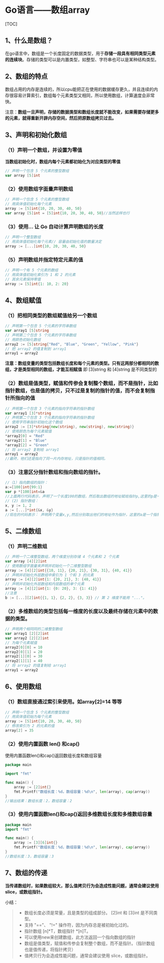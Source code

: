 # Go语言——数组array

[TOC]


## 1、什么是数组？

在go语言中，数组是一个长度固定的数据类型，用于**存储一段具有相同类型元素的连续块**。存储的类型可以是内置类型，如整型、字符串也可以是某种结构类型。

## 2、数组的特点

数组占用的内存是连续的，所以cpu能把正在使用的数据缓存更久，并且连续的内存很容易计算索引，数组每个元素类型又相同，所以使用数组，计算速度会非常快。

注意：**数组一旦声明，存储的数据类型和数组长度就不能改变，如果需要存储更多的元素，就得重新开辟内存空间，然后把原数组拷贝过去。**

## 3、声明和初始化数组

### （1）声明一个数组，并设置为零值 

**当数组初始化时，数组内每个元素都初始化为对应类型的零值**

```go
// 声明一个包含 5 个元素的整型数组
var array [5]int
```

### （2）使用数组字面量声明数组 

```go
// 声明一个包含 5 个元素的整型数组
// 用具体值初始化每个元素
array := [5]int{10, 20, 30, 40, 50}
var array [5]int = [5]int{10, 20, 30, 40, 50}//当然这样也行
```

### （3）使用... 让 Go 自动计算声明数组的长度 

```go
// 声明一个整型数组
// 用具体值初始化每个元素// 容量由初始化值的数量决定
array := [...]int{10, 20, 30, 40, 50}
```

### （5）声明数组并指定特定元素的值 

```go
// 声明一个有 5 个元素的数组
// 用具体值初始化索引为 1 和 2 的元素
// 其余元素保持零值
array := [5]int{1: 10, 2: 20}
```

## 4、数组赋值

### （1）把相同类型的数组赋值给另一个数组

```go
// 声明第一个包含 5 个元素的字符串数组
var array1 [5]string
// 声明第二个包含 5 个元素的字符串数组
// 用颜色初始化数组
array2 := [5]string{"Red", "Blue", "Green", "Yellow", "Pink"}
// 把 array2 的值复制到 array1
array1 = array2
```

**注意：数组变量的类型包括数组长度和每个元素的类型。只有这两部分都相同的数组，才是类型相同的数组，才能互相赋值** 即  [3]string 和  [4]string 是不同类型的

### （2）数组是值类型，赋值和传参会复制整个数组，而不是指针，比如指针数组，也是值的拷贝，只不过是复制的指针的值，而不会复制指针所指向的值 

```go
// 声明第一个包含 3 个元素的指向字符串的指针数组
var array1 [3]*string
// 声明第二个包含 3 个元素的指向字符串的指针数组
// 使用字符串指针初始化这个数组
array2 := [3]*string{new(string), new(string), new(string)}
// 使用颜色为每个元素赋值
*array2[0] = "Red"
*array2[1] = "Blue"
*array2[2] = "Green"
// 将 array2 复制给 array1
array1 = array2
//最终，他们还是指向了同一片内存地址，只是指针的值相同。
```

### （3）注意区分指针数组和指向数组的指针。

   ```go
//（1）指向数组的指针：
  a:=[100]int{99:1}
  var p *[100]int=&a
//上面两行代码表示，声明了一个长度100的数组，然后取出数组的地址赋给指针p,这里的p是一个指针，指向长度为100的数组的指针
// (2) 指针数组：            
 x, y := 1, 2
 a := [...]*int{&x, &y}
//现在的代码表示： 声明两个变量x,y,然后分别取出他们的地址作为指针，这里的a是一个指针数组，存放的是x,y的存储地址，
   ```

## 5、二维数组

### （1）声明二维数组 

```go
// 声明一个二维整型数组，两个维度分别存储 4 个元素和 2 个元素
var array [4][2]int
// 使用数组字面量来声明并初始化一个二维整型数组
array := [4][2]int{{10, 11}, {20, 21}, {30, 31}, {40, 41}}
// 声明并初始化外层数组中索引为 1 个和 3 的元素
array := [4][2]int{1: {20, 21}, 3: {40, 41}}
// 声明并初始化外层数组和内层数组的单个元素
array := [4][2]int{1: {0: 20}, 3: {1: 41}}
//注意
b := [...][2]int{{1, 1}, {2, 2}, {3, 3}} // 第 2 维度不能⽤ "..."。
```

### （2）多维数组的类型包括每一维度的长度以及最终存储在元素中的数据的类型。 

```go
// 声明两个相同同的二维整型数组
var array1 [2][2]int
var array2 [2][2]int
// 为每个元素赋值
array2[0][0] = 10
array2[0][1] = 20
array2[1][0] = 30
array2[1][1] = 40
// 将 array2 的值复制给 array1
array1 = array2
```



## 6、使用数组

### （1）数组直接通过索引来使用。如array[2]=14  等等

```go
// 声明一个包含 5 个元素的整型数组
// 用具体值初始为每个元素
array := [5]int{10, 20, 30, 40, 50}
// 修改索引为 2 的元素的值
array[2] = 35
```

### （2）使用内置函数  len() 和cap()

使用内置函数len()和cap()返回数组长度和数组容量

```go
package main

import "fmt"

func main() {
    array := [2]int{}
    fmt.Printf("数组长度：%d，数组容量：%d\n", len(array), cap(array))
}
//输出结果：数组长度：2，数组容量：2

```

### （3）使用内置函数len()和cap()返回多维数组长度和多维数组容量

```go
package main
import "fmt"

func main() {
    array := [3][6]int{}
    fmt.Printf("数组长度：%d，数组容量：%d\n", len(array), cap(array))
}
//数组长度：3，数组容量：3
```

## 7、数组的传递

**当传递数组时，如果数组较大，那么值拷贝行为会造成性能问题，通常会建议使⽤ slice，或数组指针。**


小结：

> - 数组⻓度必须是常量，且是类型的组成部分。 [2]int 和 [3]int 是不同类型。
> - ⽀持 "=="、 "!=" 操作符，因为内存总是被初始化过的。
> - 指针数组 [n]*T，数组指针 *[n]T。 
> - 可以使用new来创建数组，此方法返回一个指向数组的指针
> - 数组是值类型，赋值和传参会复制整个数组，而不是指针。（指针数组也是值传递，将指针拷贝）
> - 值拷贝⾏为会造成性能问题，通常会建议使⽤ slice，或数组指针。





































